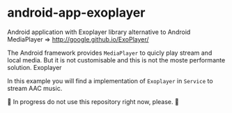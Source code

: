 # android-app-exoplayer
Android application with Exoplayer library alternative to Android MediaPlayer =>
http://google.github.io/ExoPlayer/

The Android framework provides `MediaPlayer` to quicly play stream and local media. But it is not customisable and this is not the moste performante solution. Exoplayer 

In this example you will find a implementation of `Exoplayer` in `Service` to stream AAC music.




:construction: In progress do not use this repository right now, please. :construction:
